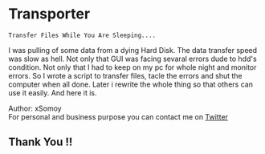 # Transporter
`
Transfer Files While You Are Sleeping....
`  
  
 
I was pulling of some data from a dying Hard Disk. The data transfer speed was slow as hell.
Not only that GUI was facing sevaral errors dude to hdd's condition. Not only that I had to keep on my pc for whole night and monitor errors. So I wrote a script to transfer files, tacle the errors and shut the computer when all done. Later i rewrite the whole thing so that others can use it easily. And here it is.

Author: xSomoy  
For personal and business purpose you can contact me on [Twitter](https://twitter.com/xSomoy)

## Thank You !!

